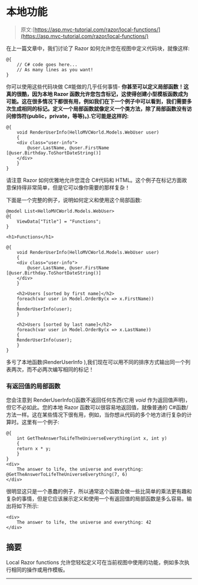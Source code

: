 # 本地功能

> 原文:[https://asp.mvc-tutorial.com/razor/local-functions/](https://asp.mvc-tutorial.com/razor/local-functions/)

在上一篇文章中，我们讨论了 Razor 如何允许您在视图中定义代码块，就像这样:

```
@{
    // C# code goes here...
    // As many lines as you want!
}
```

你可以使用这些代码块做 C#能做的几乎任何事情- **你甚至可以定义局部函数！这真的很酷，因为本地 Razor 函数允许您包含标记，这使得创建小型模板函数成为可能。这在很多情况下都很有用，例如我们在下一个例子中可以看到，我们需要多次生成相同的标记。定义一个局部函数就像定义一个类方法，除了局部函数没有访问修饰符(public，private，等等)。).它可能是这样的:**

```
@{
    void RenderUserInfo(HelloMVCWorld.Models.WebUser user)
    {
    <div class="user-info">
        @user.LastName, @user.FirstName [@user.Birthday.ToShortDateString()]
    </div>
    }
}
```

请注意 Razor 如何优雅地允许您混合 C#代码和 HTML。这个例子在标记方面故意保持得非常简单，但是它可以像你需要的那样复杂！

下面是一个完整的例子，说明如何定义和使用这个局部函数:

<input type="hidden" name="IL_IN_ARTICLE">

```
@model List<HelloMVCWorld.Models.WebUser>
@{
    ViewData["Title"] = "Functions";
}

<h1>Functions</h1>

@{
    void RenderUserInfo(HelloMVCWorld.Models.WebUser user)
    {
    <div class="user-info">
        @user.LastName, @user.FirstName [@user.Birthday.ToShortDateString()]
    </div>
    }

    <h2>Users [sorted by first name]</h2>
    foreach(var user in Model.OrderBy(x => x.FirstName))
    {
    RenderUserInfo(user);
    }

    <h2>Users [sorted by last name]</h2>
    foreach(var user in Model.OrderBy(x => x.LastName))
    {
    RenderUserInfo(user);
    }
}
```

多亏了本地函数(RenderUserInfo ),我们现在可以用不同的排序方式输出同一个列表两次，而不必两次编写相同的标记！

### 有返回值的局部函数

您会注意到 RenderUserInfo()函数不返回任何东西(它用 *void* 作为返回值声明)，但它不必如此。您的本地 Razor 函数可以很容易地返回值，就像普通的 C#函数/方法一样。这在某些情况下很有用，例如，当你想从代码的多个地方进行复杂的计算时。这里有一个例子:

```
@{ 
    int GetTheAnswerToLifeTheUniverseEverything(int x, int y)
    {
    return x * y;
    }
}
<div>
    The answer to life, the universe and everything: @GetTheAnswerToLifeTheUniverseEverything(7, 6)
</div>
```

很明显这只是一个愚蠢的例子，所以通常这个函数会做一些比简单的乘法更有趣和复杂的事情，但是它应该展示定义和使用一个有返回值的局部函数是多么容易。输出将如下所示:

```
<div>
    The answer to life, the universe and everything: 42
</div>
```

## 摘要

Local Razor functions 允许您轻松定义可在当前视图中使用的功能，例如多次执行相同的操作或用作模板。

* * *